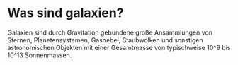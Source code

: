 # Was sind galaxien?
Galaxien sind durch Gravitation gebundene große Ansammlungen von Sternen, Planetensystemen, Gasnebel, Staubwolken und sonstigen astronomischen Objekten mit einer Gesamtmasse von typischweise 10^9 bis 10^13 Sonnenmassen. 